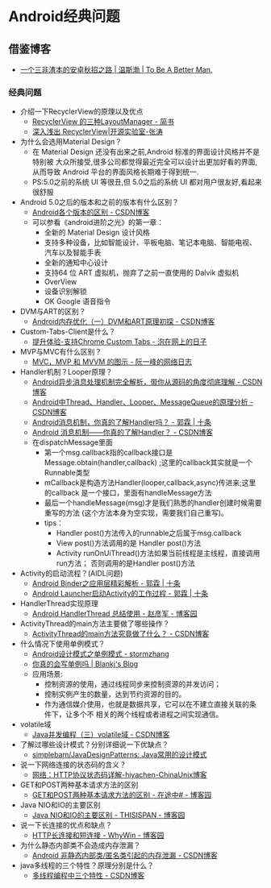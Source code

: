 # Android经典问题


## 借鉴博客
* [一个三非渣本的安卓秋招之路 | 温斯渤 | To Be A Better Man. ](http://wensibo.top/2017/10/29/interview/#%E6%9C%80%E8%BD%BB%E6%9D%BE%E5%B9%BD%E9%BB%98%E7%9A%84%E9%9D%A2%E8%AF%95%E2%80%94%E2%80%94%E2%80%94%E2%80%94%E7%8F%8D%E7%88%B1%E7%BD%91)


### 经典问题
* 介绍一下RecyclerView的原理以及优点
  * [RecyclerView 的三种LayoutManager - 简书 ](https://www.jianshu.com/p/6d278427b18b)
  * [深入浅出 RecyclerView|开源实验室-张涛 ](https://kymjs.com/code/2016/07/10/01/)
* 为什么会选用Material Design？
  * 在 Material Design 还没有出来之前,Android 标准的界面设计风格并不是特别被
    大众所接受,很多公司都觉得最近完全可以设计出更加好看的界面,从而导致 Android
    平台的界面风格长期难于得到统一.
  * PS:5.0之前的系统 UI 等很丑,但 5.0之后的系统 UI 都对用户很友好,看起来很舒服
* Android 5.0之后的版本和之前的版本有什么区别？
  * [Android各个版本的区别 - CSDN博客 ](https://blog.csdn.net/u012758803/article/details/54844903)
  * 可以参看《android进阶之光》的第一章：
    * 全新的 Material Design 设计风格
    * 支持多种设备，比如智能设计、平板电脑、笔记本电脑、智能电视、汽车以及智能手表
    * 全新的通知中心设计
    * 支持64 位 ART 虚拟机，抛弃了之前一直使用的 Dalvik 虚拟机
    * OverView
    * 设备识别解锁
    * OK Google 语音指令
* DVM与ART的区别？
  * [Android内存优化（一）DVM和ART原理初探 - CSDN博客 ](https://blog.csdn.net/itachi85/article/details/72861179)
* Custom-Tabs-Client是什么？
  * [提升体验-支持Chrome Custom Tabs - 泡在网上的日子 ](http://www.jcodecraeer.com/a/anzhuokaifa/androidkaifa/2017/0106/6945.html)
* MVP与MVC有什么区别？
  * [MVC，MVP 和 MVVM 的图示 - 阮一峰的网络日志 ](http://www.ruanyifeng.com/blog/2015/02/mvcmvp_mvvm.html)
* Handler机制？Looper原理？
  * [Android异步消息处理机制完全解析，带你从源码的角度彻底理解 - CSDN博客](https://blog.csdn.net/guolin_blog/article/details/9991569)
  * [Android中Thread、Handler、Looper、MessageQueue的原理分析 - CSDN博客](https://blog.csdn.net/bboyfeiyu/article/details/38555547)
  * [Android消息机制，你真的了解Handler吗？ - 郭霖 | 十条 ](http://www.10tiao.com/html/227/201711/2650241824/1.html)
  * [Android 消息机制——你真的了解Handler？ - CSDN博客 ](https://blog.csdn.net/qian520ao/article/details/78262289#7-%E5%A6%82%E4%BD%95%E5%A4%84%E7%90%86handler-%E4%BD%BF%E7%94%A8%E4%B8%8D%E5%BD%93%E5%AF%BC%E8%87%B4%E7%9A%84%E5%86%85%E5%AD%98%E6%B3%84%E9%9C%B2)
  * 在dispatchMessage里面
    * 第一个msg.callback指的callback接口是Message.obtain(handler,callback)
      ;这里的callback其实就是一个Runnable类型
    * mCallback是构造方法Handler(looper,callback,async)传进来;这里的callback
      是一个接口，里面有handleMessage方法
    * 最后一个handleMessage(msg)才是我们熟悉的handler创建时候需要重写的方法
    (这个方法本身为空实现，需要我们自己重写)。
    * tips：
      * Handler post()方法传入的runnable之后属于msg.callback
      * View post()方法调用的是 Handler post()方法
      * Activity runOnUiThread()方法如果当前线程是主线程，直接调用run方法；
        否则调用的是Handler post()方法
* Activity的启动流程？(AIDL问题)
  * [Android Binder之应用层精彩解析 - 郭霖 | 十条 ](http://www.10tiao.com/html/227/201711/2650241725/1.html)
  * [Android Launcher启动Activity的工作过程 - 郭霖 | 十条 ](http://www.10tiao.com/html/227/201711/2650241786/1.html)
* HandlerThread实现原理
  * [Android HandlerThread 总结使用 - 赵彦军 - 博客园 ](https://www.cnblogs.com/zhaoyanjun/p/6062880.html)
* ActivityThread的main方法主要做了哪些操作？
  * [ActivityThread的main方法究竟做了什么？ - CSDN博客 ](https://blog.csdn.net/melodev/article/details/51959347)
* 什么情况下使用单例模式？
  * [Android设计模式之单例模式 - stormzhang ](http://stormzhang.com/designpattern/2016/03/27/android-design-pattern-singleton/)
  * [你真的会写单例吗 | Blankj's Blog ](https://blankj.com/2016/04/21/really-use-singleton/)
  * 应用场景:
    * 控制资源的使用，通过线程同步来控制资源的并发访问；
    * 控制实例产生的数量，达到节约资源的目的。
    * 作为通信媒介使用，也就是数据共享，它可以在不建立直接关联的条件下，让多个不
      相关的两个线程或者进程之间实现通信。
* volatile域
  * [Java并发编程（三）volatile域 - CSDN博客 ](https://blog.csdn.net/itachi85/article/details/50274169)
* 了解过哪些设计模式？分别详细说一下优缺点？
  * [simplebam/JavaDesignPatterns: Java常用的设计模式](https://github.com/simplebam/JavaDesignPatterns)
* 说一下网络连接的状态码的含义？
  * [网络：HTTP协议状态码详解-hiyachen-ChinaUnix博客 ](http://m.blog.chinaunix.net/uid-7374279-id-4844638.html)
* GET和POST两种基本请求方法的区别
  * [GET和POST两种基本请求方法的区别 - 在途中# - 博客园 ](http://www.cnblogs.com/logsharing/p/8448446.html)
* Java NIO和IO的主要区别
  * [Java NIO和IO的主要区别 - THISISPAN - 博客园 ](http://www.cnblogs.com/panxuejun/p/8631423.html)
* 说一下长连接的优点和缺点？
  * [HTTP长连接和短连接 - WhyWin - 博客园 ](http://www.cnblogs.com/0201zcr/p/4694945.html)
* 为什么静态内部类不会造成内存泄漏？
  * [Android 非静态内部类/匿名类引起的内存泄漏 - CSDN博客 ](https://blog.csdn.net/u010618194/article/details/64147538)
* java多线程的三个特性？原理分别是什么？
  * [多线程编程中三个特性 - CSDN博客 ](https://blog.csdn.net/xiong_hui_hui/article/details/51241338)
